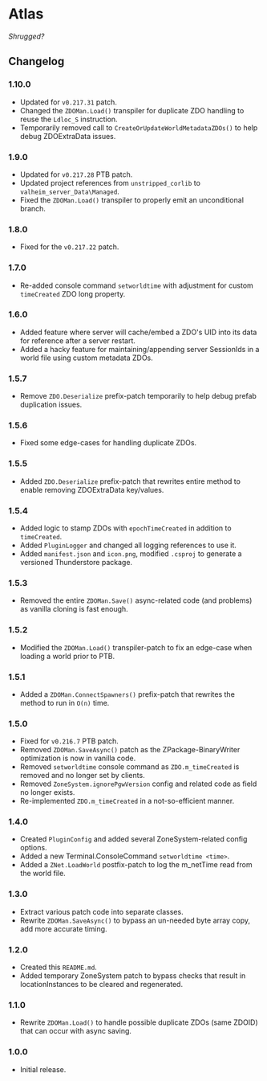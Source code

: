 # Atlas

*Shrugged?*

## Changelog

### 1.10.0

  * Updated for `v0.217.31` patch.
  * Changed the `ZDOMan.Load()` transpiler for duplicate ZDO handling to reuse the `Ldloc_S` instruction.
  * Temporarily removed call to `CreateOrUpdateWorldMetadataZDOs()` to help debug ZDOExtraData issues.

### 1.9.0

  * Updated for `v0.217.28` PTB patch.
  * Updated project references from `unstripped_corlib` to `valheim_server_Data\Managed`.
  * Fixed the `ZDOMan.Load()` transpiler to properly emit an unconditional branch.

### 1.8.0

  * Fixed for the `v0.217.22` patch.

### 1.7.0

  * Re-added console command `setworldtime` with adjustment for custom `timeCreated` ZDO long property.

### 1.6.0

  * Added feature where server will cache/embed a ZDO's UID into its data for reference after a server restart.
  * Added a hacky feature for maintaining/appending server SessionIds in a world file using custom metadata ZDOs.

### 1.5.7

  * Remove `ZDO.Deserialize` prefix-patch temporarily to help debug prefab duplication issues.

### 1.5.6

  * Fixed some edge-cases for handling duplicate ZDOs.

### 1.5.5

  * Added `ZDO.Deserialize` prefix-patch that rewrites entire method to enable removing ZDOExtraData key/values.

### 1.5.4

  * Added logic to stamp ZDOs with `epochTimeCreated` in addition to `timeCreated`.
  * Added `PluginLogger` and changed all logging references to use it.
  * Added `manifest.json` and `icon.png`, modified `.csproj` to generate a versioned Thunderstore package.

### 1.5.3

  * Removed the entire `ZDOMan.Save()` async-related code (and problems) as vanilla cloning is fast enough.

### 1.5.2

  * Modified the `ZDOMan.Load()` transpiler-patch to fix an edge-case when loading a world prior to PTB.

### 1.5.1

  * Added a `ZDOMan.ConnectSpawners()` prefix-patch that rewrites the method to run in `O(n)` time.

### 1.5.0

  * Fixed for `v0.216.7` PTB patch.
  * Removed `ZDOMan.SaveAsync()` patch as the ZPackage-BinaryWriter optimization is now in vanilla code.
  * Removed `setworldtime` console command as `ZDO.m_timeCreated` is removed and no longer set by clients.
  * Removed `ZoneSystem.ignorePgwVersion` config and related code as field no longer exists.
  * Re-implemented `ZDO.m_timeCreated` in a not-so-efficient manner.

### 1.4.0

  * Created `PluginConfig` and added several ZoneSystem-related config options.
  * Added a new Terminal.ConsoleCommand `setworldtime <time>`.
  * Added a `ZNet.LoadWorld` postfix-patch to log the m_netTime read from the world file.

### 1.3.0

  * Extract various patch code into separate classes.
  * Rewrite `ZDOMan.SaveAsync()` to bypass an un-needed byte array copy, add more accurate timing.

### 1.2.0

  * Created this `README.md`.
  * Added temporary ZoneSystem patch to bypass checks that result in locationInstances to be cleared and regenerated.

### 1.1.0

  * Rewrite `ZDOMan.Load()` to handle possible duplicate ZDOs (same ZDOID) that can occur with async saving.

### 1.0.0

  * Initial release.
